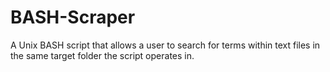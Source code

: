 # BASH-Scraper
A Unix BASH script that allows a user to search for terms within text files in the same target folder the script operates in.
